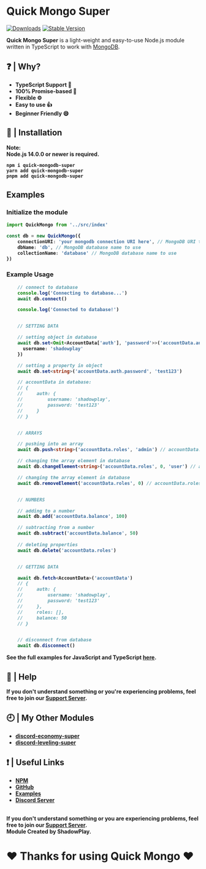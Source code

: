 # Quick Mongo Super
[![Downloads](https://img.shields.io/npm/dt/quick-mongodb-super?style=for-the-badge)](https://www.npmjs.com/package/quick-mongodb-super)
[![Stable Version](https://img.shields.io/npm/v/quick-mongodb-super?style=for-the-badge)](https://www.npmjs.com/package/quick-mongodb-super)

<b>Quick Mongo Super</b> is a light-weight and easy-to-use Node.js module written in TypeScript to work with [MongoDB](https://mongodb.com/).

## ❓ | Why?
<ul>                                                                                                                                                          
<li><b>TypeScript Support 📘</b></li>
<li><b>100% Promise-based 📜</b></li>
<li><b>Flexible ⚙️</b></li>
<li><b>Easy to use 👍</b></li>
<li><b>Beginner Friendly 😄</b></li>
</ul>

## 📂 | Installation
<b>Note:</br><b>
<b>Node.js 14.0.0 or newer is required.</b><br>
```console
npm i quick-mongodb-super
yarn add quick-mongodb-super
pnpm add quick-mongodb-super
```

## Examples
### Initialize the module

```ts
import QuickMongo from '../src/index'

const db = new QuickMongo({
    connectionURI: 'your mongodb connection URI here', // MongoDB URI to connect to the database
    dbName: 'db', // MongoDB database name to use
    collectionName: 'database' // MongoDB database name to use
})
```

### Example Usage
```ts
    // connect to database
    console.log('Connecting to database...')
    await db.connect()

    console.log('Connected to database!')


    // SETTING DATA

    // setting object in database
    await db.set<Omit<AccountData['auth'], 'password'>>('accountData.auth', {
      username: 'shadowplay'
    })

    // setting a property in object
    await db.set<string>('accountData.auth.password', 'test123')

    // accountData in database:
    // {
    //     auth: {
    //         username: 'shadowplay',
    //         password: 'test123'
    //     }
    // }


    // ARRAYS

    // pushing into an array
    await db.push<string>('accountData.roles', 'admin') // accountData.roles in database: ['admin']

    // changing the array element in database
    await db.changeElement<string>('accountData.roles', 0, 'user') // accountData.roles in database: ['user']

    // changing the array element in database
    await db.removeElement('accountData.roles', 0) // accountData.roles in database: []


    // NUMBERS

    // adding to a number
    await db.add('accountData.balance', 100)

    // subtracting from a number
    await db.subtract('accountData.balance', 50)
  
    // deleting properties
    await db.delete('accountData.roles')


    // GETTING DATA

    await db.fetch<AccountData>('accountData')
    // {
    //     auth: {
    //         username: 'shadowplay',
    //         password: 'test123'
    //     },
    //     roles: [],
    //     balance: 50
    // }


    // disconnect from database
    await db.disconnect()
```
See the full examples for JavaScript and TypeScript [here](https://github.com/shadowplay1/quick-mongodb-super/tree/main/examples).


## 🤔 | Help
<b>If you don't understand something or you're experiencing problems, feel free to join our <a href="https://discord.gg/4pWKq8vUnb">Support Server</a>.</b>

## 🕘 | My Other Modules
<ul>
<li><b><a href="https://www.npmjs.com/package/discord-economy-super">discord-economy-super</a></b></li>
<li><b><a href="https://www.npmjs.com/package/discord-leveling-super">discord-leveling-super</a></b></li>
</ul>

## ❗ | Useful Links
<ul>
<li><b><a href="https://www.npmjs.com/package/quick-mongodb-super">NPM</a></b></li>
<li><b><a href="https://github.com/shadowplay1/quick-mongodb-super">GitHub</a></b></li>
<li><b><a href="https://github.com/shadowplay1/quick-mongodb-super/tree/main/examples">Examples</a></b></li>
<li><b><a href="https://discord.gg/4pWKq8vUnb">Discord Server</a></b></li>
</ul>
<br>
<b>If you don't understand something or you are experiencing problems, feel free to join our <a href="https://discord.gg/4pWKq8vUnb">Support Server</a>.</b>
<br>
<b>Module Created by ShadowPlay.</b>

# ❤️ Thanks for using Quick Mongo ❤️
